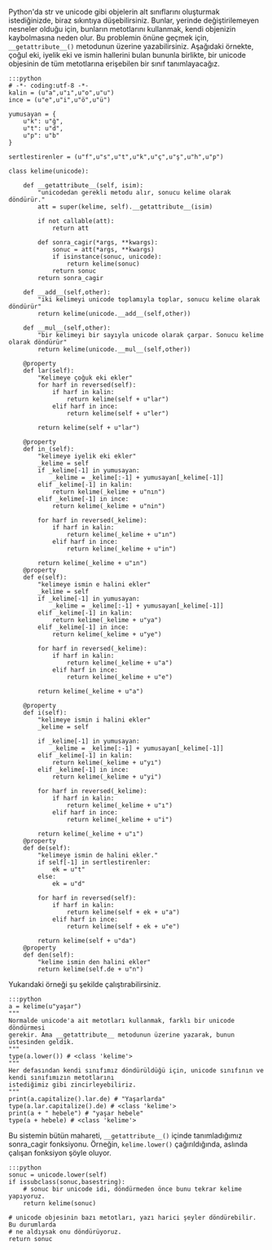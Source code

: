 <!--
.. date: 2011-08-31 16:34:00
.. title: Python'da str Objesini Genişletmek
.. slug: str-objesini-genisletmek
.. description: Python'da Immutable (oluşturulduktan sonra değiştirilemeyen) sınıfların alt sınıflarını oluştururken karşılaşılabilecek sorunlar ve çözümleri
-->

Python'da str ve unicode gibi objelerin alt sınıflarını oluşturmak
istediğinizde, biraz sıkıntıya düşebilirsiniz. Bunlar, yerinde
değiştirilemeyen nesneler olduğu için, bunların metotlarını kullanmak,
kendi objenizin kaybolmasına neden olur. Bu problemin önüne geçmek için,
`__getattribute__()` metodunun üzerine yazabilirsiniz. Aşağıdaki
örnekte, çoğul eki, iyelik eki ve ismin hallerini bulan bununla
birlikte, bir unicode objesinin de tüm metotlarına erişebilen bir sınıf
tanımlayacağız. <!-- TEASER_END -->

    :::python
    # -*- coding:utf-8 -*-
    kalin = (u"a",u"ı",u"o",u"u")
    ince = (u"e",u"i",u"ö",u"ü")
    
    yumusayan = {
        u"k": u"ğ",
        u"t": u"d",
        u"p": u"b"
    }
    
    sertlestirenler = (u"f",u"s",u"t",u"k",u"ç",u"ş",u"h",u"p")
    
    class kelime(unicode):
    
        def __getattribute__(self, isim):
            "unicodedan gerekli metodu alır, sonucu kelime olarak döndürür."
            att = super(kelime, self).__getattribute__(isim)
    
            if not callable(att):
                return att
    
            def sonra_cagir(*args, **kwargs):
                sonuc = att(*args, **kwargs)
                if isinstance(sonuc, unicode):
                    return kelime(sonuc)
                return sonuc
            return sonra_cagir
            
        def __add__(self,other):
            "iki kelimeyi unicode toplamıyla toplar, sonucu kelime olarak döndürür"
            return kelime(unicode.__add__(self,other))
            
        def __mul__(self,other):
            "bir kelimeyi bir sayıyla unicode olarak çarpar. Sonucu kelime olarak döndürür"
            return kelime(unicode.__mul__(self,other))
        
        @property
        def lar(self):
            "Kelimeye çoğuk eki ekler"
            for harf in reversed(self):
                if harf in kalin:
                    return kelime(self + u"lar")
                elif harf in ince:
                    return kelime(self + u"ler")
                    
            return kelime(self + u"lar")
        
        @property
        def in_(self):
            "kelimeye iyelik eki ekler"
            _kelime = self
            if _kelime[-1] in yumusayan:
                _kelime = _kelime[:-1] + yumusayan[_kelime[-1]]
            elif _kelime[-1] in kalin:
                return kelime(_kelime + u"nın")
            elif _kelime[-1] in ince:
                return kelime(_kelime + u"nin")
            
            for harf in reversed(_kelime):
                if harf in kalin:
                    return kelime(_kelime + u"ın")
                elif harf in ince:
                    return kelime(_kelime + u"in")
            
            return kelime(_kelime + u"ın")
        @property   
        def e(self):
            "kelimeye ismin e halini ekler"
            _kelime = self
            if _kelime[-1] in yumusayan:
                _kelime = _kelime[:-1] + yumusayan[_kelime[-1]]
            elif _kelime[-1] in kalin:
                return kelime(_kelime + u"ya")
            elif _kelime[-1] in ince:
                return kelime(_kelime + u"ye")
            
            for harf in reversed(_kelime):
                if harf in kalin:
                    return kelime(_kelime + u"a")
                elif harf in ince:
                    return kelime(_kelime + u"e")
            
            return kelime(_kelime + u"a")
        
        @property
        def i(self):
            "kelimeye ismin i halini ekler"
            _kelime = self
            
            if _kelime[-1] in yumusayan:
                _kelime = _kelime[:-1] + yumusayan[_kelime[-1]]
            elif _kelime[-1] in kalin:
                return kelime(_kelime + u"yı")
            elif _kelime[-1] in ince:
                return kelime(_kelime + u"yi")
            
            for harf in reversed(_kelime):
                if harf in kalin:
                    return kelime(_kelime + u"ı")
                elif harf in ince:
                    return kelime(_kelime + u"i")
            
            return kelime(_kelime + u"ı")
        @property   
        def de(self):
            "kelimeye ismin de halini ekler."
            if self[-1] in sertlestirenler:
                ek = u"t"
            else:
                ek = u"d"
            
            for harf in reversed(self):
                if harf in kalin:
                    return kelime(self + ek + u"a")
                elif harf in ince:
                    return kelime(self + ek + u"e")
            
            return kelime(self + u"da")
        @property   
        def den(self):
            "kelime ismin den halini ekler"
            return kelime(self.de + u"n")

Yukarıdaki örneği şu şekilde çalıştırabilirsiniz.

    :::python
    a = kelime(u"yaşar")
    """
    Normalde unicode'a ait metotları kullanmak, farklı bir unicode döndürmesi
    gerekir. Ama __getattribute__ metodunun üzerine yazarak, bunun üstesinden geldik.
    """
    type(a.lower()) # <class 'kelime'>
    """
    Her defasından kendi sınıfımız döndürüldüğü için, unicode sınıfının ve kendi sınıfımızın metotlarını
    istediğimiz gibi zincirleyebiliriz.
    """
    print(a.capitalize().lar.de) # "Yaşarlarda"
    type(a.lar.capitalize().de) # <class 'kelime'>
    print(a + " hebele") # "yaşar hebele"
    type(a + hebele) # <class 'kelime'>

Bu sistemin bütün mahareti, `__getattribute__()` içinde tanımladığımız
sonra\_cagir fonksiyonu. Örneğin, `kelime.lower()` çağırıldığında,
aslında çalışan fonksiyon şöyle oluyor.

    :::python
    sonuc = unicode.lower(self)
    if issubclass(sonuc,basestring):
        # sonuc bir unicode idi, döndürmeden önce bunu tekrar kelime yapıyoruz.
        return kelime(sonuc)
    
    # unicode objesinin bazı metotları, yazı harici şeyler döndürebilir. Bu durumlarda
    # ne aldıysak onu döndürüyoruz.
    return sonuc